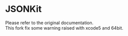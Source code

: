 # JSONKit

Please refer to the original documentation.  
This fork fix some warning raised with xcode5 and 64bit.
